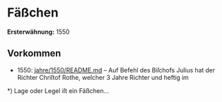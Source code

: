 # Fäßchen

**Ersterwähnung:** 1550

## Vorkommen
- 1550: [jahre/1550/README.md](../jahre/1550/README.md) – Auf Befehl des Biſchofs Julius hat der Richter
Chriſtof Rothe, welcher 3 Jahre Richter und heftig im

*) Lage oder Legel iſt ein Fäßchen...
